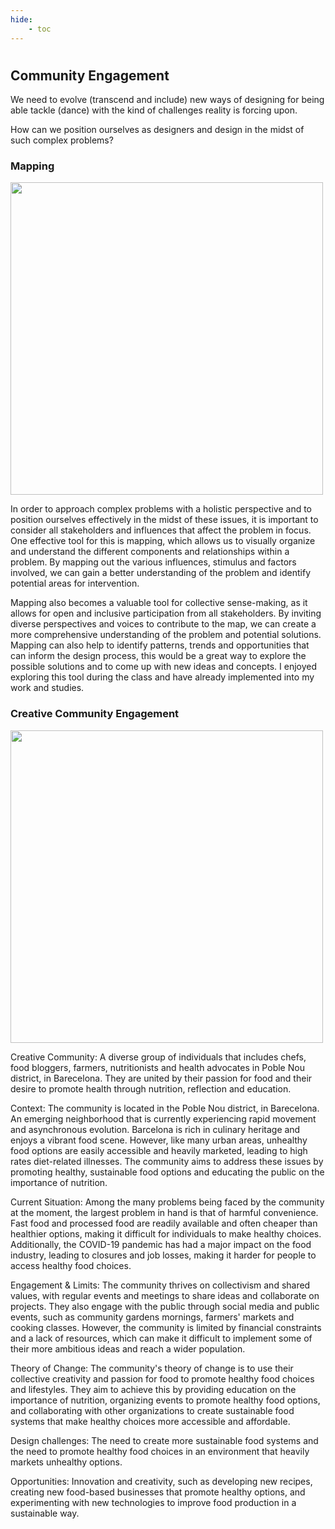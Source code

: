 ```yaml
---
hide:
    - toc
---
```

#
## Community Engagement

We need to evolve (transcend and include) new ways of designing for being able tackle (dance) with the kind of challenges reality is forcing upon.

How can we position ourselves as designers and design in the midst of such complex problems?


### **Mapping**


<img src="https://antonioheinemann.github.io/MDEF/images/MT01/obesity.png" width="500" />


In order to approach complex problems with a holistic perspective and to position ourselves effectively in the midst of these issues, it is important to consider all stakeholders and influences that affect the problem in focus. One effective tool for this is mapping, which allows us to visually organize and understand the different components and relationships within a problem. By mapping out the various influences, stimulus and factors involved, we can gain a better understanding of the problem and identify potential areas for intervention.

Mapping also becomes a valuable tool for collective sense-making, as it allows for open and inclusive participation from all stakeholders. By inviting diverse perspectives and voices to contribute to the map, we can create a more comprehensive understanding of the problem and potential solutions. Mapping can also help to identify patterns, trends and opportunities that can inform the design process, this would be a great way to explore the possible solutions and to come up with new ideas and concepts. I enjoyed exploring this tool during the class and have already implemented into my work and studies.






### **Creative Community Engagement**


<img src="https://antonioheinemann.github.io/MDEF/images/MT01/creativecommunity.jpg" width="500" />

Creative Community: A diverse group of individuals that includes chefs, food bloggers, farmers, nutritionists and health advocates in Poble Nou district, in Barecelona. They are united by their passion for food and their desire to promote health through nutrition, reflection and education.


Context: The community is located in the Poble Nou district, in Barecelona. An emerging neighborhood that is currently experiencing rapid movement and asynchronous evolution. Barcelona is rich in culinary heritage and enjoys a vibrant food scene. However, like many urban areas, unhealthy food options are easily accessible and heavily marketed, leading to high rates diet-related illnesses. The community aims to address these issues by promoting healthy, sustainable food options and educating the public on the importance of nutrition.


Current Situation: Among the many problems being faced by the community at the moment, the largest problem in hand is that of harmful convenience. Fast food and processed food are readily available and often cheaper than healthier options, making it difficult for individuals to make healthy choices. Additionally, the COVID-19 pandemic has had a major impact on the food industry, leading to closures and job losses, making it harder for people to access healthy food choices.


Engagement & Limits: The community thrives on collectivism and shared values, with regular events and meetings to share ideas and collaborate on projects. They also engage with the public through social media and public events, such as community gardens mornings, farmers' markets and cooking classes. However, the community is limited by financial constraints and a lack of resources, which can make it difficult to implement some of their more ambitious ideas and reach a wider population.


Theory of Change: The community's theory of change is to use their collective creativity and passion for food to promote healthy food choices and lifestyles. They aim to achieve this by providing education on the importance of nutrition, organizing events to promote healthy food options, and collaborating with other organizations to create sustainable food systems that make healthy choices more accessible and affordable.


Design challenges: The need to create more sustainable food systems and the need to promote healthy food choices in an environment that heavily markets unhealthy options.

Opportunities: Innovation and creativity, such as developing new recipes, creating new food-based businesses that promote healthy options, and experimenting with new technologies to improve food production in a sustainable way.
